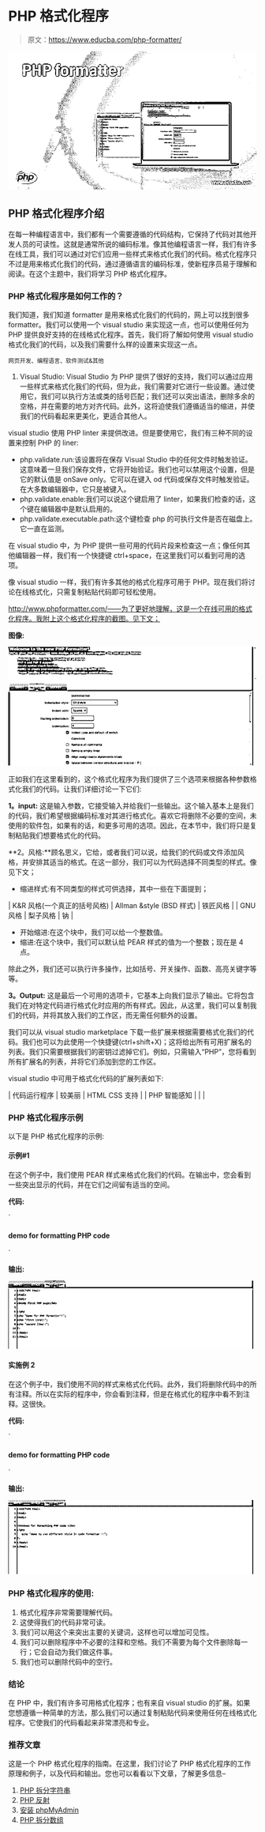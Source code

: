 # PHP 格式化程序

> 原文：<https://www.educba.com/php-formatter/>

![PHP formatter](img/3d8dda373bfd9f54513e892940e20855.png)



## PHP 格式化程序介绍

在每一种编程语言中，我们都有一个需要遵循的代码结构，它保持了代码对其他开发人员的可读性。这就是通常所说的编码标准。像其他编程语言一样，我们有许多在线工具，我们可以通过对它们应用一些样式来格式化我们的代码。格式化程序只不过是用来格式化我们的代码，通过遵循语言的编码标准，使新程序员易于理解和阅读。在这个主题中，我们将学习 PHP 格式化程序。

### PHP 格式化程序是如何工作的？

我们知道，我们知道 formatter 是用来格式化我们的代码的，网上可以找到很多 formatter。我们可以使用一个 visual studio 来实现这一点，也可以使用任何为 PHP 提供良好支持的在线格式化程序。首先，我们将了解如何使用 visual studio 格式化我们的代码，以及我们需要什么样的设置来实现这一点。

<small>网页开发、编程语言、软件测试&其他</small>

1) Visual Studio: Visual Studio 为 PHP 提供了很好的支持，我们可以通过应用一些样式来格式化我们的代码，但为此，我们需要对它进行一些设置。通过使用它，我们可以执行方法或类的括号匹配；我们还可以突出语法，删除多余的空格，并在需要的地方对齐代码。此外，这将迫使我们遵循适当的缩进，并使我们的代码看起来更美化，更适合其他人。

visual studio 使用 PHP linter 来提供改进。但是要使用它，我们有三种不同的设置来控制 PHP 的 liner:

*   php.validate.run:该设置将在保存 Visual Studio 中的任何文件时触发验证。这意味着一旦我们保存文件，它将开始验证。我们也可以禁用这个设置，但是它的默认值是 onSave only。它可以在键入 od 代码或保存文件时触发验证。在大多数编辑器中，它只是被键入。
*   php.validate.enable:我们可以说这个键启用了 linter，如果我们检查的话，这个键在编辑器中是默认启用的。
*   php.validate.executable.path:这个键检查 php 的可执行文件是否在磁盘上。它一直在监测。

在 visual studio 中，为 PHP 提供一些可用的代码片段来检查这一点；像任何其他编辑器一样，我们有一个快捷键 ctrl+space，在这里我们可以看到可用的选项。

像 visual studio 一样，我们有许多其他的格式化程序可用于 PHP。现在我们将讨论在线格式化，只需复制粘贴代码即可轻松使用。

http://www.phpformatter.com/——为了更好地理解，这是一个在线可用的格式化程序。我附上这个格式化程序的截图。见下文；

**图像:**

![PHP formatter output 1](img/6b874b1474ece296a0e99b6d303d9bd1.png)



正如我们在这里看到的，这个格式化程序为我们提供了三个选项来根据各种参数格式化我们的代码。让我们详细讨论一下它们:

**1。input:** 这是输入参数，它接受输入并给我们一些输出。这个输入基本上是我们的代码，我们希望根据编码标准对其进行格式化。喜欢它将删除不必要的空间，未使用的软件包，如果有的话，和更多可用的选项。因此，在本节中，我们将只是复制粘贴我们想要格式化的代码。

**2。风格:**顾名思义，它给，或者我们可以说，给我们的代码或文件添加风格，并安排其适当的格式。在这一部分，我们可以为代码选择不同类型的样式。像见下文；

*   缩进样式:有不同类型的样式可供选择，其中一些在下面提到；

| K&R 风格(一个真正的括号风格) | Allman &style (BSD 样式) | 铁匠风格 |
| GNU 风格 | 梨子风格 | 钠 |

*   开始缩进:在这个块中，我们可以给一个整数值。
*   缩进:在这个块中，我们可以默认给 PEAR 样式的值为一个整数；现在是 4 点。

除此之外，我们还可以执行许多操作，比如括号、开关操作、函数、高亮关键字等等。

**3。Output:** 这是最后一个可用的选项卡，它基本上向我们显示了输出。它将包含我们在对特定代码进行格式化时应用的所有样式。因此，从这里，我们可以复制我们的代码，并将其放入我们的工作区，而无需任何额外的设置。

我们可以从 visual studio marketplace 下载一些扩展来根据需要格式化我们的代码。我们也可以为此使用一个快捷键(ctrl+shift+X)；这将给出所有可用扩展名的列表。我们只需要根据我们的密钥过滤掉它们。例如，只需输入“PHP”，您将看到所有扩展名的列表，并将它们添加到您的工作区。

visual studio 中可用于格式化代码的扩展列表如下:

| 代码运行程序 | 较美丽 | HTML CSS 支持 |
| PHP 智能感知 |  |  |

### PHP 格式化程序示例

以下是 PHP 格式化程序的示例:

#### 示例#1

在这个例子中，我们使用 PEAR 样式来格式化我们的代码。在输出中，您会看到一些突出显示的代码，并在它们之间留有适当的空间。

**代码:**

`<!DOCTYPE html>
<html>
<body>
<h4>demo for formatting PHP code </h4>
<?php
echo "Demo for PHP formatter!!";
echo "first line!!";
echo "second line!!";
?>
</body>
</html>`

**输出:**

![PHP formatter output 2](img/4bb105fef4b6ef2d65f5cdec08336281.png)



#### 实施例 2

在这个例子中，我们使用不同的样式来格式化代码。此外，我们将删除代码中的所有注释。所以在实际的程序中，你会看到注释，但是在格式化的程序中看不到注释。这很快。

**代码:**

`<!DOCTYPE html>
<html>
<body>
<h4>demo for formatting PHP code </h4>
<?php
//commenting code here
echo "demo to use different style in code formatter !!";
?>
</body>
</html>`

**输出:**

![PHP formatter output 3](img/2d1b19cec3f7f78e90cad5bb577569cf.png)



### PHP 格式化程序的使用:

1.  格式化程序非常需要理解代码。
2.  这使得我们的代码非常可读。
3.  我们可以用这个来突出主要的关键词，这样也可以增加可见性。
4.  我们可以删除程序中不必要的注释和空格。我们不需要为每个文件删除每一行；它会自动为我们做这件事。
5.  我们也可以删除代码中的空行。

### 结论

在 PHP 中，我们有许多可用格式化程序；也有来自 visual studio 的扩展。如果您想遵循一种简单的方法，那么我们可以通过复制粘贴代码来使用任何在线格式化程序。它使我们的代码看起来非常漂亮和专业。

### 推荐文章

这是一个 PHP 格式化程序的指南。在这里，我们讨论了 PHP 格式化程序的工作原理和例子，以及代码和输出。您也可以看看以下文章，了解更多信息–

1.  [PHP 拆分字符串](https://www.educba.com/php-split-string/)
2.  [PHP 反射](https://www.educba.com/php-reflection/)
3.  [安装 phpMyAdmin](https://www.educba.com/install-phpmyadmin/)
4.  [PHP 拆分数组](https://www.educba.com/php-split-array/)





